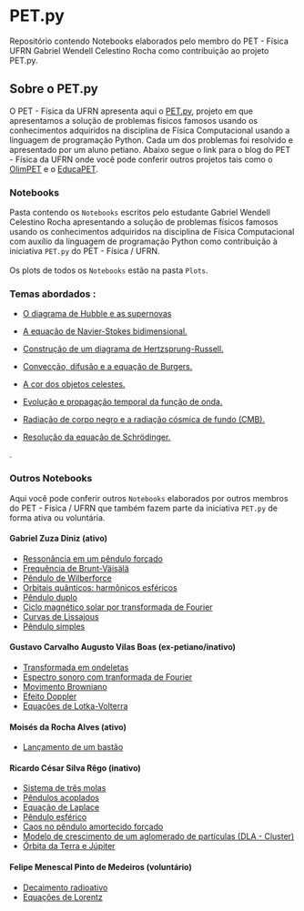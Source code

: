 # PET.py
Repositório contendo Notebooks elaborados pelo membro do PET - Física UFRN Gabriel Wendell Celestino Rocha como contribuição ao projeto PET.py.

## Sobre o PET.py
O PET - Física da UFRN apresenta aqui o [PET.py](https://petfisica.home.blog/pet-py/), projeto em que apresentamos a solução de problemas físicos famosos usando os conhecimentos adquiridos na disciplina de Física Computacional usando a linguagem de programação Python. Cada um dos problemas foi resolvido e apresentado por um aluno petiano. Abaixo segue o link para o blog do PET - Física da UFRN onde você pode conferir outros projetos tais como o [OlimPET](https://petfisica.home.blog/olimpet/) e o [EducaPET](https://petfisica.home.blog/educapet/). 


### Notebooks
Pasta contendo os `Notebooks` escritos pelo estudante Gabriel Wendell Celestino Rocha apresentando a solução de problemas físicos famosos usando os conhecimentos adquiridos na disciplina de Física Computacional com auxílio da linguagem de programação Python como contribuição à iniciativa `PET.py` do PET - Física / UFRN. \
\
Os plots de todos os `Notebooks` estão na pasta `Plots`.

### Temas abordados :
- [O diagrama de Hubble e as supernovas](https://github.com/GabrielWendell/PET.py/blob/main/Notebooks/O%20Diagrama%20de%20Hubble%20e%20as%20supernovas.ipynb)

- [A equação de Navier-Stokes bidimensional.](https://github.com/GabrielWendell/PET.py/blob/main/Notebooks/A%20equação%20de%20Navier-Stokes%202D.ipynb)

- [Construção de um diagrama de Hertzsprung-Russell.](https://github.com/GabrielWendell/PET.py/blob/main/Notebooks/Construção%20de%20um%20diagrama%20de%20Hertzsprung-Russell.ipynb)

- [Convecção, difusão e a equação de Burgers.](https://github.com/GabrielWendell/PET.py/blob/main/Notebooks/Convecção%2C%20difusão%20e%20a%20equação%20de%20Burgers.ipynb)

- [A cor dos objetos celestes.](https://github.com/GabrielWendell/PET.py/blob/main/Notebooks/A%20cor%20dos%20objetos%20celestes.ipynb)

- [Evolução e propagação temporal da função de onda.](https://github.com/GabrielWendell/PET.py/blob/main/Notebooks/Evolução%20e%20propagação%20temporal%20da%20função%20de%20onda.ipynb)

- [Radiação de corpo negro e a radiação cósmica de fundo (CMB).](https://github.com/GabrielWendell/PET.py/blob/main/Notebooks/A%20radiação%20do%20corpo%20negro%20e%20a%20radiação%20cósmica%20de%20fundo%20(CMB).ipynb)

- [Resolução da equação de Schrödinger.](https://github.com/GabrielWendell/PET.py/blob/main/Notebooks/Resolvendo%20numericamente%20a%20equação%20de%20Schrödinger.ipynb)

.

### Outros Notebooks
Aqui você pode conferir outros `Notebooks` elaborados por outros membros do PET - Física / UFRN que também fazem parte da iniciativa `PET.py` de forma ativa ou voluntária.

#### Gabriel Zuza Diniz (ativo)
- [Ressonância em um pêndulo forçado](https://github.com/GabrielZuza/PET/blob/master/%20Ressonância%20em%20um%20Pêndulo%20Forçado.ipynb)
- [Frequência de Brunt-Väisälä](https://github.com/GabrielZuza/PET/blob/master/Brunt-Vaisala_frequency.ipynb)
- [Pêndulo de Wilberforce](https://github.com/GabrielZuza/PET/blob/master/Wilberforce_Pendulum.ipynb)
- [Orbitais quânticos: harmônicos esféricos](https://github.com/GabrielZuza/PET/blob/master/Quantum_Orbitals_Spherical_harmonics.ipynb)
- [Pêndulo duplo](https://github.com/GabrielZuza/PET/blob/master/Duble_Pendulum.ipynb)
- [Ciclo magnético solar por transformada de Fourier](https://github.com/GabrielZuza/PET/blob/master/Sunspots.ipynb)
- [Curvas de Lissajous](https://github.com/GabrielZuza/PET/blob/master/Curva_de_lissajous.ipynb)
- [Pêndulo simples](https://github.com/GabrielZuza/PET/blob/master/Pendulo_Simples.ipynb)


#### Gustavo Carvalho Augusto Vilas Boas (ex-petiano/inativo)
- [Transformada em ondeletas](https://github.com/gustavoavb/PET.py/blob/master/Wavelets.ipynb)
- [Espectro sonoro com tranformada de Fourier](https://github.com/gustavoavb/PET.py/blob/master/EspectroSonoro.ipynb)
- [Movimento Browniano](https://github.com/gustavoavb/PET.py/blob/master/MovimentoBrowniano.ipynb) 
- [Efeito Doppler](https://github.com/gustavoavb/PET.py/blob/master/Efeito%20Doppler.ipynb)
- [Equações de Lotka-Volterra](https://github.com/gustavoavb/PET.py/blob/master/Equações_de_Lotka-Volterra.ipynb)



#### Moisés da Rocha Alves (ativo)
- [Lançamento de um bastão](https://github.com/moseseusueus/PET.py/blob/main/Notebooks/O%20lançamento%20de%20um%20bastão.ipynb)


#### Ricardo César Silva Rêgo (inativo)
- [Sistema de três molas](https://github.com/Ricardo-PET/Tres-molas/blob/main/Tres-molas-checkpoint.ipynb)
- [Pêndulos acoplados](https://github.com/Ricardo-PET/P-ndulos_acoplados/blob/main/Pêndulos_acoplados-checkpoint.ipynb)
- [Equação de Laplace](https://github.com/Ricardo-PET/Equacao_de_Laplace/blob/main/Equação_Laplace-checkpoint.ipynb)
- [Pêndulo esférico](https://github.com/Ricardo-PET/Pendulo_Esferico/blob/main/Pêndulo_3D-checkpoint.ipynb)
- [Caos no pêndulo amortecido forçado](https://github.com/Ricardo-PET/Caos_no_pendulo_amortecido_forcado/blob/master/Caos_no_pêndulo_amortecido_forçado-checkpoint.ipynb)
- [Modelo de crescimento de um aglomerado de partículas (DLA - Cluster)](https://github.com/Ricardo-PET/Modelo_de_crescimento_de_um_aglomerado-DLA-/blob/master/Cluster_growth_model%20(DLA-Cluster)-checkpoint.ipynb)
- [Órbita da Terra e Júpiter](https://github.com/Ricardo-PET/Orbita_Da_Terra_E_Jupiter/blob/master/Problema_de_tres_corpos-checkpoint.ipynb)


#### Felipe Menescal Pinto de Medeiros (voluntário)
- [Decaimento radioativo](https://github.com/felipemenescal/PET.py/blob/master/radioatividade.ipynb)
- [Equações de Lorentz](https://github.com/felipemenescal/PET.py/blob/master/lorenz.ipynb)





